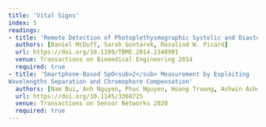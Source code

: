```yaml
---
title: 'Vital Signs'
index: 5
readings:
- title: 'Remote Detection of Photoplethysmographic Systolic and Diastolic Peaks Using a Digital Camera'
  authors: [Daniel McDuff, Sarah Gontarek, Rosalind W. Picard]
  url: https://doi.org/10.1109/TBME.2014.2340991
  venue: Transactions on Biomedical Engineering 2014
  required: true
- title: 'Smartphone-Based SpO<sub>2</sub> Measurement by Exploiting
Wavelengths Separation and Chromophore Compensation'
  authors: [Nam Bui, Anh Nguyen, Phuc Nguyen, Hoang Truong, Ashwin Ashok, Thang Dinh, Robin Deterding, Tam Vu]
  url: https://doi.org/10.1145/3360725
  venue: Transactions on Sensor Networks 2020
  required: true
---
```

